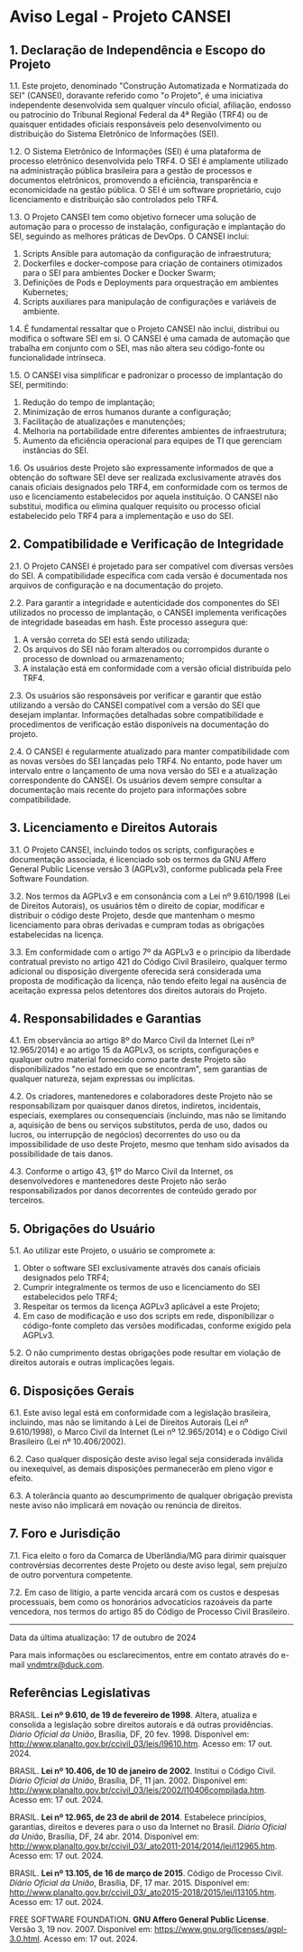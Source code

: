 # Aviso Legal - Projeto CANSEI

## 1. Declaração de Independência e Escopo do Projeto

1.1. Este projeto, denominado "Construção Automatizada e Normatizada do SEI" (CANSEI), doravante referido como "o Projeto", é uma iniciativa independente desenvolvida sem qualquer vínculo oficial, afiliação, endosso ou patrocínio do Tribunal Regional Federal da 4ª Região (TRF4) ou de quaisquer entidades oficiais responsáveis pelo desenvolvimento ou distribuição do Sistema Eletrônico de Informações (SEI).

1.2. O Sistema Eletrônico de Informações (SEI) é uma plataforma de processo eletrônico desenvolvida pelo TRF4. O SEI é amplamente utilizado na administração pública brasileira para a gestão de processos e documentos eletrônicos, promovendo a eficiência, transparência e economicidade na gestão pública. O SEI é um software proprietário, cujo licenciamento e distribuição são controlados pelo TRF4.

1.3. O Projeto CANSEI tem como objetivo fornecer uma solução de automação para o processo de instalação, configuração e implantação do SEI, seguindo as melhores práticas de DevOps. O CANSEI inclui:

1. Scripts Ansible para automação da configuração de infraestrutura;
2. Dockerfiles e docker-compose para criação de containers otimizados para o SEI para ambientes Docker e Docker Swarm;
3. Definições de Pods e Deployments para orquestração em ambientes Kubernetes;
4. Scripts auxiliares para manipulação de configurações e variáveis de ambiente.

1.4. É fundamental ressaltar que o Projeto CANSEI não inclui, distribui ou modifica o software SEI em si. O CANSEI é uma camada de automação que trabalha em conjunto com o SEI, mas não altera seu código-fonte ou funcionalidade intrínseca. 

1.5. O CANSEI visa simplificar e padronizar o processo de implantação do SEI, permitindo:

1. Redução do tempo de implantação;
2. Minimização de erros humanos durante a configuração;
3. Facilitação de atualizações e manutenções;
4. Melhoria na portabilidade entre diferentes ambientes de infraestrutura;
5. Aumento da eficiência operacional para equipes de TI que gerenciam instâncias do SEI.

1.6. Os usuários deste Projeto são expressamente informados de que a obtenção do software SEI deve ser realizada exclusivamente através dos canais oficiais designados pelo TRF4, em conformidade com os termos de uso e licenciamento estabelecidos por aquela instituição. O CANSEI não substitui, modifica ou elimina qualquer requisito ou processo oficial estabelecido pelo TRF4 para a implementação e uso do SEI.

## 2. Compatibilidade e Verificação de Integridade

2.1. O Projeto CANSEI é projetado para ser compatível com diversas versões do SEI. A compatibilidade específica com cada versão é documentada nos arquivos de configuração e na documentação do projeto.

2.2. Para garantir a integridade e autenticidade dos componentes do SEI utilizados no processo de implantação, o CANSEI implementa verificações de integridade baseadas em hash. Este processo assegura que:

1. A versão correta do SEI está sendo utilizada;
2. Os arquivos do SEI não foram alterados ou corrompidos durante o processo de download ou armazenamento;
3. A instalação está em conformidade com a versão oficial distribuída pelo TRF4.

2.3. Os usuários são responsáveis por verificar e garantir que estão utilizando a versão do CANSEI compatível com a versão do SEI que desejam implantar. Informações detalhadas sobre compatibilidade e procedimentos de verificação estão disponíveis na documentação do projeto.

2.4. O CANSEI é regularmente atualizado para manter compatibilidade com as novas versões do SEI lançadas pelo TRF4. No entanto, pode haver um intervalo entre o lançamento de uma nova versão do SEI e a atualização correspondente do CANSEI. Os usuários devem sempre consultar a documentação mais recente do projeto para informações sobre compatibilidade.

## 3. Licenciamento e Direitos Autorais

3.1. O Projeto CANSEI, incluindo todos os scripts, configurações e documentação associada, é licenciado sob os termos da GNU Affero General Public License versão 3 (AGPLv3), conforme publicada pela Free Software Foundation.

3.2. Nos termos da AGPLv3 e em consonância com a Lei nº 9.610/1998 (Lei de Direitos Autorais), os usuários têm o direito de copiar, modificar e distribuir o código deste Projeto, desde que mantenham o mesmo licenciamento para obras derivadas e cumpram todas as obrigações estabelecidas na licença.

3.3. Em conformidade com o artigo 7º da AGPLv3 e o princípio da liberdade contratual previsto no artigo 421 do Código Civil Brasileiro, qualquer termo adicional ou disposição divergente oferecida será considerada uma proposta de modificação da licença, não tendo efeito legal na ausência de aceitação expressa pelos detentores dos direitos autorais do Projeto.

## 4. Responsabilidades e Garantias

4.1. Em observância ao artigo 8º do Marco Civil da Internet (Lei nº 12.965/2014) e ao artigo 15 da AGPLv3, os scripts, configurações e qualquer outro material fornecido como parte deste Projeto são disponibilizados "no estado em que se encontram", sem garantias de qualquer natureza, sejam expressas ou implícitas.

4.2. Os criadores, mantenedores e colaboradores deste Projeto não se responsabilizam por quaisquer danos diretos, indiretos, incidentais, especiais, exemplares ou consequenciais (incluindo, mas não se limitando a, aquisição de bens ou serviços substitutos, perda de uso, dados ou lucros, ou interrupção de negócios) decorrentes do uso ou da impossibilidade de uso deste Projeto, mesmo que tenham sido avisados da possibilidade de tais danos.

4.3. Conforme o artigo 43, §1º do Marco Civil da Internet, os desenvolvedores e mantenedores deste Projeto não serão responsabilizados por danos decorrentes de conteúdo gerado por terceiros.

## 5. Obrigações do Usuário

5.1. Ao utilizar este Projeto, o usuário se compromete a:

1. Obter o software SEI exclusivamente através dos canais oficiais designados pelo TRF4;
2. Cumprir integralmente os termos de uso e licenciamento do SEI estabelecidos pelo TRF4;
3. Respeitar os termos da licença AGPLv3 aplicável a este Projeto;
4. Em caso de modificação e uso dos scripts em rede, disponibilizar o código-fonte completo das versões modificadas, conforme exigido pela AGPLv3.

5.2. O não cumprimento destas obrigações pode resultar em violação de direitos autorais e outras implicações legais.

## 6. Disposições Gerais

6.1. Este aviso legal está em conformidade com a legislação brasileira, incluindo, mas não se limitando à Lei de Direitos Autorais (Lei nº 9.610/1998), o Marco Civil da Internet (Lei nº 12.965/2014) e o Código Civil Brasileiro (Lei nº 10.406/2002).

6.2. Caso qualquer disposição deste aviso legal seja considerada inválida ou inexequível, as demais disposições permanecerão em pleno vigor e efeito.

6.3. A tolerância quanto ao descumprimento de qualquer obrigação prevista neste aviso não implicará em novação ou renúncia de direitos.

## 7. Foro e Jurisdição

7.1. Fica eleito o foro da Comarca de Uberlândia/MG para dirimir quaisquer controvérsias decorrentes deste Projeto ou deste aviso legal, sem prejuízo de outro porventura competente.

7.2. Em caso de litígio, a parte vencida arcará com os custos e despesas processuais, bem como os honorários advocatícios razoáveis da parte vencedora, nos termos do artigo 85 do Código de Processo Civil Brasileiro.

---

Data da última atualização: 17 de outubro de 2024

Para mais informações ou esclarecimentos, entre em contato através do e-mail [vndmtrx@duck.com](mailto:vndmtrx@duck.com).

## Referências Legislativas

BRASIL. **Lei nº 9.610, de 19 de fevereiro de 1998**. Altera, atualiza e consolida a legislação sobre direitos autorais e dá outras providências. *Diário Oficial da União*, Brasília, DF, 20 fev. 1998. Disponível em: <http://www.planalto.gov.br/ccivil_03/leis/l9610.htm>. Acesso em: 17 out. 2024.

BRASIL. **Lei nº 10.406, de 10 de janeiro de 2002**. Institui o Código Civil. *Diário Oficial da União*, Brasília, DF, 11 jan. 2002. Disponível em: <http://www.planalto.gov.br/ccivil_03/leis/2002/l10406compilada.htm>. Acesso em: 17 out. 2024.

BRASIL. **Lei nº 12.965, de 23 de abril de 2014**. Estabelece princípios, garantias, direitos e deveres para o uso da Internet no Brasil. *Diário Oficial da União*, Brasília, DF, 24 abr. 2014. Disponível em: <http://www.planalto.gov.br/ccivil_03/_ato2011-2014/2014/lei/l12965.htm>. Acesso em: 17 out. 2024.

BRASIL. **Lei nº 13.105, de 16 de março de 2015**. Código de Processo Civil. *Diário Oficial da União*, Brasília, DF, 17 mar. 2015. Disponível em: <http://www.planalto.gov.br/ccivil_03/_ato2015-2018/2015/lei/l13105.htm>. Acesso em: 17 out. 2024.

FREE SOFTWARE FOUNDATION. **GNU Affero General Public License**. Versão 3, 19 nov. 2007. Disponível em: <https://www.gnu.org/licenses/agpl-3.0.html>. Acesso em: 17 out. 2024.